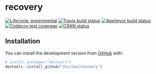 
<!-- README.md is generated from README.Rmd. Please edit that file -->

# recovery

<!-- badges: start -->

[![Lifecycle:
experimental](https://img.shields.io/badge/lifecycle-experimental-orange.svg)](https://www.tidyverse.org/lifecycle/#experimental)
[![Travis build
status](https://travis-ci.org/JSzitas/recovery.svg?branch=master)](https://travis-ci.org/JSzitas/recovery)
[![AppVeyor build
status](https://ci.appveyor.com/api/projects/status/github/JSzitas/recovery?branch=master&svg=true)](https://ci.appveyor.com/project/JSzitas/recovery)
[![Codecov test
coverage](https://codecov.io/gh/JSzitas/recovery/branch/master/graph/badge.svg)](https://codecov.io/gh/JSzitas/recovery?branch=master)
[![CRAN
status](https://www.r-pkg.org/badges/version/recovery)](https://CRAN.R-project.org/package=recovery)
<!-- badges: end -->

## Installation

You can install the development version from
[GitHub](https://github.com/) with:

``` r
# install.packages("devtools")
devtools::install_github("JSzitas/recovery")
```
